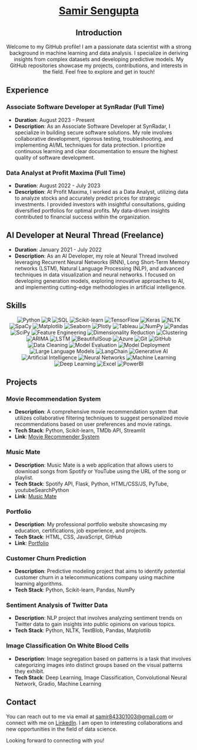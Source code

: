 # <div align="center">[Samir Sengupta](https://neuralthread.cloud/samir)</div> 

<div align="center">
  
  ## Introduction

  Welcome to my GitHub profile! I am a passionate data scientist with a strong background in machine learning and data analysis. I specialize in deriving insights from complex datasets and developing predictive models. My GitHub repositories showcase my projects, contributions, and interests in the field. Feel free to explore and get in touch!
  
</div>


## Experience

### Associate Software Developer at SynRadar (Full Time)
- **Duration**: August 2023 - Present
- **Description**: As an Associate Software Developer at SynRadar, I specialize in building secure software solutions. My role involves collaborative development, rigorous testing, troubleshooting, and implementing AI/ML techniques for data protection. I prioritize continuous learning and clear documentation to ensure the highest quality of software development.

### Data Analyst at Profit Maxima (Full Time)
- **Duration**: August 2022 - July 2023
- **Description**: At Profit Maxima, I worked as a Data Analyst, utilizing data to analyze stocks and accurately predict prices for strategic investments. I provided investors with insightful consultations, guiding diversified portfolios for optimal profits. My data-driven insights contributed to financial success within the organization.

## AI Developer at Neural Thread (Freelance)
- **Duration**: January 2021 - July 2022
- **Description**: As an AI Developer, my role at Neural Thread involved leveraging Recurrent Neural Networks (RNN), Long Short-Term Memory networks (LSTM), Natural Language Processing (NLP), and advanced techniques in data visualization and neural networks. I focused on developing generation models, exploring innovative approaches to AI, and implementing cutting-edge methodologies in artificial intelligence.



## Skills

<div align="center">

![Python](https://img.shields.io/badge/Python-Advanced-blue)
![R](https://img.shields.io/badge/R-Intermediate-green)
![SQL](https://img.shields.io/badge/SQL-Advanced-orange)
![Scikit-learn](https://img.shields.io/badge/Scikit--learn-Advanced-blueviolet)
![TensorFlow](https://img.shields.io/badge/TensorFlow-Intermediate-red)
![Keras](https://img.shields.io/badge/Keras-Intermediate-red)
![NLTK](https://img.shields.io/badge/NLTK-Intermediate-green)
![SpaCy](https://img.shields.io/badge/SpaCy-Intermediate-green)
![Matplotlib](https://img.shields.io/badge/Matplotlib-Advanced-blue)
![Seaborn](https://img.shields.io/badge/Seaborn-Advanced-blue)
![Plotly](https://img.shields.io/badge/Plotly-Advanced-blue)
![Tableau](https://img.shields.io/badge/Tableau-Advanced-yellow)
![NumPy](https://img.shields.io/badge/NumPy-Advanced-yellowgreen)
![Pandas](https://img.shields.io/badge/Pandas-Advanced-yellowgreen)
![SciPy](https://img.shields.io/badge/SciPy-Intermediate-green)
![Feature Engineering](https://img.shields.io/badge/Feature%20Engineering-Advanced-blueviolet)
![Dimensionality Reduction](https://img.shields.io/badge/Dimensionality%20Reduction-Advanced-blueviolet)
![Clustering](https://img.shields.io/badge/Clustering-Intermediate-green)
![ARIMA](https://img.shields.io/badge/ARIMA-Intermediate-green)
![LSTM](https://img.shields.io/badge/LSTM-Intermediate-green)
![BeautifulSoup](https://img.shields.io/badge/BeautifulSoup-Intermediate-yellow)
![Azure](https://img.shields.io/badge/Azure-Intermediate-blue)
![Git](https://img.shields.io/badge/Git-Beginner-blue)
![GitHub](https://img.shields.io/badge/GitHub-Intermediate-blue)
![Data Cleaning](https://img.shields.io/badge/Data%20Cleaning-Advanced-yellowgreen)
![Model Evaluation](https://img.shields.io/badge/Model%20Evaluation-Advanced-yellowgreen)
![Model Deployment](https://img.shields.io/badge/Model%20Deployment-Advanced-yellowgreen)
![Large Language Models](https://img.shields.io/badge/Large%20Language%20Models-Advanced-brightgreen)
![LangChain](https://img.shields.io/badge/LangChain-Advanced-brightgreen)
![Generative AI](https://img.shields.io/badge/Generative%20AI-Advanced-brightgreen)
![Artificial Intelligence](https://img.shields.io/badge/Artificial%20Intelligence-Advanced-brightgreen)
![Neural Networks](https://img.shields.io/badge/Neural%20Networks-Advanced-brightgreen)
![Machine Learning](https://img.shields.io/badge/Machine%20Learning-Advanced-brightgreen)
![Deep Learning](https://img.shields.io/badge/Deep%20Learning-Advanced-brightgreen)
![Excel](https://img.shields.io/badge/Excel-Intermediate-yellow)
![PowerBI](https://img.shields.io/badge/PowerBI-Intermediate-yellow)

</div>

## Projects

### Movie Recommendation System

- **Description**: A comprehensive movie recommendation system that utilizes collaborative filtering techniques to suggest personalized movie recommendations based on user preferences and movie ratings.
- **Tech Stack**: Python, Scikit-learn, TMDb API, Streamlit
- **Link**: [Movie Recommender System](https://samirsengupta-crypt-crypt-offnit.streamlit.app/)

### Music Mate

- **Description**: Music Mate is a web application that allows users to download songs from Spotify or YouTube using the URL of the song or playlist.
- **Tech Stack**: Spotify API, Flask, Python, HTML/CSS/JS, PyTube, youtubeSearchPython
- **Link**: [Music Mate](https://music-mate-by-samir-sengupta.streamlit.app/)

### Portfolio

- **Description**: My professional portfolio website showcasing my education, certifications, job experience, and projects.
- **Tech Stack**: HTML, CSS, JavaScript, GitHub
- **Link**: [Portfolio](https://neuralthread.cloud/samir)

### Customer Churn Prediction

- **Description**: Predictive modeling project that aims to identify potential customer churn in a telecommunications company using machine learning algorithms.
- **Tech Stack**: Python, Scikit-learn, Pandas, NumPy


### Sentiment Analysis of Twitter Data

- **Description**: NLP project that involves analyzing sentiment trends on Twitter data to gain insights into public opinions on various topics.
- **Tech Stack**: Python, NLTK, TextBlob, Pandas, Matplotlib


### Image Classification On White Blood Cells

- **Description**: Image segregation based on patterns is a task that involves categorizing images into distinct groups based on the visual patterns they exhibit. 
- **Tech Stack**: Deep Learning, Image Classification, Convolutional Neural Network, Gradio, Machine Learning


## Contact

You can reach out to me via email at [samir843301003@gmail.com](mailto:samir843301003@gmail.com) or connect with me on [LinkedIn](https://www.linkedin.com/in/samirsengupta/). I am open to interesting collaborations and new opportunities in the field of data science.

Looking forward to connecting with you!



